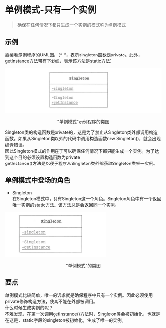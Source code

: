 # 单例模式-只有一个实例

> 确保在任何情况下都只生成一个实例的模式称为单例模式

## 示例
直接看示例程序的UML图。（“-”，表示singleton函数是private。此外，getInstance方法带有下划线，表示该方法是static方法）

![单例模式"示例程序的类图.png](img/"单例模式"示例程序的类图.png)
<div style="text-align: center">"单例模式"示例程序的类图</div>

Singleton类的构造函数是private的，这是为了禁止从Singleton类外部调用构造函数。如果从Singleton类以外的代码中调用构造函数new Singleton()，就会出现编译错误。  
因此Singleton模式的作用在于可以确保任何情况下都只能生成一个实例。为了达到这个目的必须设置构造函数为private  
getInstance()方法是以便于程序从Singleton类外部获取Singleton类唯一实例。

## 单例模式中登场的角色

- Singleton  
  在Singleton模式中，只有Singleton这一个角色。Singleton角色中有一个返回唯一实例的static方法。该方法总是会返回同一个实例。

!["单例模式"的类图.png](img/"单例模式"的类图.png)
<div style="text-align: center">"单例模式"的类图</div>

## 要点
单例模式比较简单，唯一的诉求就是确保程序中只有一个实例。因此必须使用private修饰构造方法，使其不能在外部被调用。  
什么时候生成实例的呢？  
不难发现，在第一次调用getInstance()方法时，Singleton类会被初始化，也就是在这是，static字段的singleton被初始化，生成了唯一的实例。